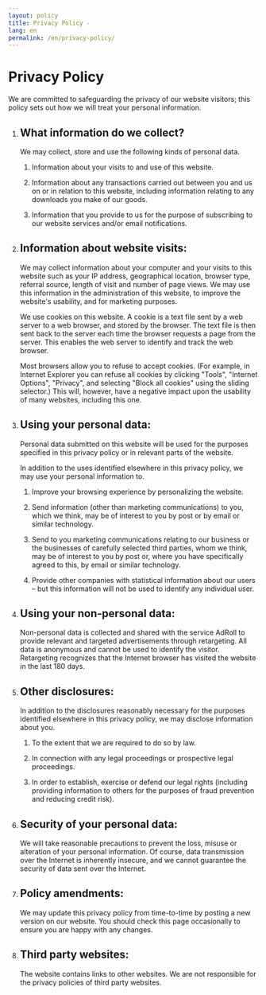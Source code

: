 ```yaml
---
layout: policy
title: Privacy Policy -
lang: en
permalink: /en/privacy-policy/
---
```


# Privacy Policy

We are committed to safeguarding the privacy of our website visitors; this
policy sets out how we will treat your personal information.

1.  ## What information do we collect?

    We may collect, store and use the following kinds of personal data.

    1.  Information about your visits to and use of this website.

    2.  Information about any transactions carried out between you and us on or
        in relation to this website, including information relating to any
        downloads you make of our goods.

    3.  Information that you provide to us for the purpose of subscribing to our
        website services and/or email notifications.

2.  ## Information about website visits:

    We may collect information about your computer and your visits to this
    website such as your IP address, geographical location, browser type,
    referral source, length of visit and number of page views. We may use this
    information in the administration of this website, to improve the website's
    usability, and for marketing purposes.

    We use cookies on this website. A cookie is a text file sent by a web server
    to a web browser, and stored by the browser. The text file is then sent back
    to the server each time the browser requests a page from the server. This
    enables the web server to identify and track the web browser.

    Most browsers allow you to refuse to accept cookies. (For example, in
    Internet Explorer you can refuse all cookies by clicking "Tools", "Internet
    Options", "Privacy", and selecting "Block all cookies" using the sliding
    selector.) This will, however, have a negative impact upon the usability of
    many websites, including this one.

3.  ## Using your personal data:

    Personal data submitted on this website will be used for the purposes
    specified in this privacy policy or in relevant parts of the website.

    In addition to the uses identified elsewhere in this privacy policy, we may
    use your personal information to.

    1.  Improve your browsing experience by personalizing the website.

    2.  Send information (other than marketing communications) to you, which we
        think, may be of interest to you by post or by email or similar
        technology.

    3.  Send to you marketing communications relating to our business or the
        businesses of carefully selected third parties, whom we think, may be of
        interest to you by post or, where you have specifically agreed to this,
        by email or similar technology.

    4.  Provide other companies with statistical information about our users –
        but this information will not be used to identify any individual user.

4.  ## Using your non-personal data:

    Non-personal data is collected and shared with the service AdRoll to provide
    relevant and targeted advertisements through retargeting. All data is
    anonymous and cannot be used to identify the visitor. Retargeting recognizes
    that the Internet browser has visited the website in the last 180 days.

5.  ## Other disclosures:

    In addition to the disclosures reasonably necessary for the purposes
    identified elsewhere in this privacy policy, we may disclose information
    about you.

    1.  To the extent that we are required to do so by law.

    2.  In connection with any legal proceedings or prospective legal
        proceedings.

    3.  In order to establish, exercise or defend our legal rights (including
        providing information to others for the purposes of fraud prevention and
        reducing credit risk).

6.  ## Security of your personal data:

    We will take reasonable precautions to prevent the loss, misuse or
    alteration of your personal information. Of course, data transmission over
    the Internet is inherently insecure, and we cannot guarantee the security of
    data sent over the Internet.

7.  ## Policy amendments:

    We may update this privacy policy from time-to-time by posting a new version
    on our website. You should check this page occasionally to ensure you are
    happy with any changes.

8.  ## Third party websites:

    The website contains links to other websites. We are not responsible for the
    privacy policies of third party websites.
